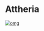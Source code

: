 # Attheria
[![omg](https://cdn.discordapp.com/attachments/1093911928495149170/1121096538735788122/FzJ4Hm-WwAAQ7Zp.png)](https://www.youtube.com/shorts/cEbTDmXO11I)
